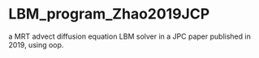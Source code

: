 # LBM_program_Zhao2019JCP
a MRT advect diffusion equation LBM solver in a JPC paper published in 2019, 
using oop.
